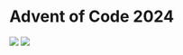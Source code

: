 Advent of Code 2024
===================

![](https://img.shields.io/badge/stars%20⭐-40-yellow) ![](https://img.shields.io/badge/days%20completed-20-red)
